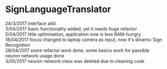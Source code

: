# SignLanguageTranslator
24/3/2017 interface add <br />
3/04/2017 basic functionality added, yet it needs huge refactor <br />
5/04/2017 little optimisation, application now is less RAM-hungry <br />
18/04/2017 focus changed to laptop camera as input, now it's dinamic Sign Recognition <br />
28/04/2017 some refactor work done, some basics work for passible neuron network usage done <br />
3/05/2017 neuron network class was deleted due to cleaning code <br />
